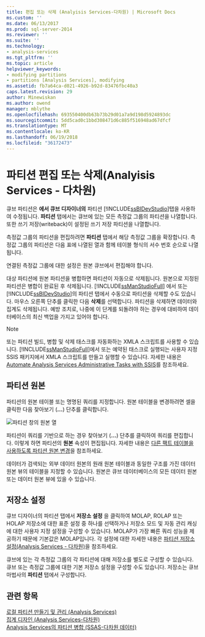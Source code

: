 ```yaml
---
title: 편집 또는 삭제 (Analyisis Services-다차원) | Microsoft Docs
ms.custom: ''
ms.date: 06/13/2017
ms.prod: sql-server-2014
ms.reviewer: ''
ms.suite: ''
ms.technology:
- analysis-services
ms.tgt_pltfrm: ''
ms.topic: article
helpviewer_keywords:
- modifying partitions
- partitions [Analysis Services], modifying
ms.assetid: fb7a64ca-d021-4926-b92d-83476fbc40a3
caps.latest.revision: 29
author: Minewiskan
ms.author: owend
manager: mblythe
ms.openlocfilehash: 693550400db63b73b29d01a7a9d198d5924893dc
ms.sourcegitcommit: 5dd5cad0c1bbd308471d6c885f516948ad67dfcf
ms.translationtype: MT
ms.contentlocale: ko-KR
ms.lasthandoff: 06/19/2018
ms.locfileid: "36172473"
---
```

# <a name="edit-or-delete-partitions-analyisis-services---multidimensional"></a>파티션 편집 또는 삭제(Analyisis Services - 다차원)
  큐브 파티션은 **에서 큐브 디자이너의** 파티션 [!INCLUDE[ssBIDevStudio](../../../includes/ssbidevstudio-md.md)]탭을 사용하여 수정됩니다. **파티션** 탭에서는 큐브에 있는 모든 측정값 그룹의 파티션을 나열합니다. 또한 쓰기 저장(writeback)이 설정된 쓰기 저장 파티션을 나열합니다.  
  
 측정값 그룹의 파티션을 편집하려면 **파티션** 탭에서 해당 측정값 그룹을 확장합니다. 측정값 그룹의 파티션은 다음 표에 나열된 열과 함께 테이블 형식의 서수 번호 순으로 나열됩니다.  
  
 연결된 측정값 그룹에 대한 설정은 원본 큐브에서 편집해야 합니다.  
  
 대상 파티션에 원본 파티션을 병합하면 파티션이 자동으로 삭제됩니다. 원본으로 지정된 파티션은 병합이 완료된 후 삭제됩니다. [!INCLUDE[ssManStudioFull](../../../includes/ssmanstudiofull-md.md)] 에서 또는 [!INCLUDE[ssBIDevStudio](../../../includes/ssbidevstudio-md.md)]의 파티션 탭에서 수동으로 파티션을 삭제할 수도 있습니다. 마우스 오른쪽 단추를 클릭한 다음 **삭제**를 선택합니다. 파티션을 삭제하면 데이터와 집계도 삭제됩니다. 예방 조치로, 나중에 이 단계를 되돌려야 하는 경우에 대비하여 데이터베이스의 최신 백업을 가지고 있어야 합니다.  
  
> [!NOTE]  
>  또는 파티션 빌드, 병합 및 삭제 태스크를 자동화하는 XMLA 스크립트를 사용할 수 있습니다. [!INCLUDE[ssManStudioFull](../../../includes/ssmanstudiofull-md.md)]에서 또는 예약된 태스크로 실행되는 사용자 지정 SSIS 패키지에서 XMLA 스크립트를 만들고 실행할 수 있습니다. 자세한 내용은 [Automate Analysis Services Administrative Tasks with SSIS](../instances/automate-analysis-services-administrative-tasks-with-ssis.md)를 참조하세요.  
  
## <a name="partition-source"></a>파티션 원본  
 파티션의 원본 테이블 또는 명명된 쿼리를 지정합니다. 원본 테이블을 변경하려면 셀을 클릭한 다음 찾아보기 (**...**) 단추를 클릭합니다.  
  
 ![파티션 창의 원본 열](../media/ssas-partitionsource.png "파티션 창의 원본 열")  
  
 파티션이 쿼리를 기반으로 하는 경우 찾아보기 (**...**) 단추를 클릭하여 쿼리를 편집합니다. 이렇게 하면 파티션의 **원본** 속성이 편집됩니다. 자세한 내용은 [다른 팩트 테이블을 사용하도록 파티션 원본 변경](change-a-partition-source-to-use-a-different-fact-table.md)을 참조하세요.  
  
 데이터가 검색되는 외부 데이터 원본의 원래 원본 테이블과 동일한 구조를 가진 데이터 원본 뷰의 테이블을 지정할 수 있습니다. 원본은 큐브 데이터베이스의 모든 데이터 원본 또는 데이터 원본 뷰에 있을 수 있습니다.  
  
## <a name="storage-settings"></a>저장소 설정  
 큐브 디자이너의 파티션 탭에서 **저장소 설정** 을 클릭하여 MOLAP, ROLAP 또는 HOLAP 저장소에 대한 표준 설정 중 하나를 선택하거나 저장소 모드 및 자동 관리 캐싱에 대한 사용자 지정 설정을 구성할 수 있습니다. MOLAP가 가장 빠른 쿼리 성능을 제공하기 때문에 기본값은 MOLAP입니다. 각 설정에 대한 자세한 내용은 [파티션 저장소 설정&#40;Analysis Services - 다차원&#41;](set-partition-storage-analysis-services-multidimensional.md)을 참조하세요.  
  
 큐브에 있는 각 측정값 그룹의 각 파티션에 대해 저장소를 별도로 구성할 수 있습니다. 큐브 또는 측정값 그룹에 대한 기본 저장소 설정을 구성할 수도 있습니다. 저장소는 큐브 마법사의 **파티션** 탭에서 구성합니다.  
  
## <a name="see-also"></a>관련 항목  
 [로컬 파티션 만들기 및 관리 &#40;Analysis Services&#41;](create-and-manage-a-local-partition-analysis-services.md)   
 [집계 디자인 &#40;Analysis Services-다차원&#41;](designing-aggregations-analysis-services-multidimensional.md)   
 [Analysis Services의 파티션 병합 &#40;SSAS-다차원 데이터&#41;](merge-partitions-in-analysis-services-ssas-multidimensional.md)  
  
  